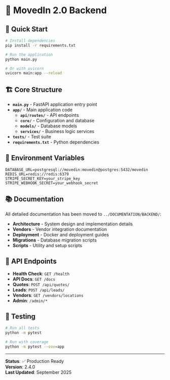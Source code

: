 # 🚚 MovedIn 2.0 Backend

## 🎯 **Quick Start**

```bash
# Install dependencies
pip install -r requirements.txt

# Run the application
python main.py

# Or with uvicorn
uvicorn main:app --reload
```

## 🏗️ **Core Structure**

- **`main.py`** - FastAPI application entry point
- **`app/`** - Main application code
  - **`api/routes/`** - API endpoints
  - **`core/`** - Configuration and database
  - **`models/`** - Database models
  - **`services/`** - Business logic services
- **`tests/`** - Test suite
- **`requirements.txt`** - Python dependencies

## 🔧 **Environment Variables**

```env
DATABASE_URL=postgresql://movedin:movedin@postgres:5432/movedin
REDIS_URL=redis://redis:6379
STRIPE_SECRET_KEY=your_stripe_key
STRIPE_WEBHOOK_SECRET=your_webhook_secret
```

## 📚 **Documentation**

All detailed documentation has been moved to `../DOCUMENTATION/BACKEND/`:

- **Architecture** - System design and implementation details
- **Vendors** - Vendor integration documentation
- **Deployment** - Docker and deployment guides
- **Migrations** - Database migration scripts
- **Scripts** - Utility and setup scripts

## 🚀 **API Endpoints**

- **Health Check**: `GET /health`
- **API Docs**: `GET /docs`
- **Quotes**: `POST /api/quotes/`
- **Leads**: `POST /api/leads/`
- **Vendors**: `GET /vendors/locations`
- **Admin**: `/admin/*`

## 🧪 **Testing**

```bash
# Run all tests
python -m pytest

# Run with coverage
python -m pytest --cov=app
```

---

**Status**: ✅ Production Ready  
**Version**: 2.4.0  
**Last Updated**: September 2025
